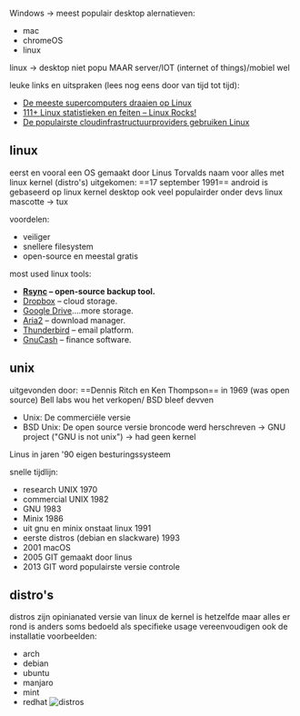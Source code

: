 Windows -> meest populair desktop
alernatieven:
- mac
- chromeOS
- linux

linux -> desktop niet popu MAAR server/IOT (internet of things)/mobiel wel

leuke links en uitspraken (lees nog eens door van tijd tot tijd):
- [De meeste supercomputers draaien op Linux](https://www.top500.org/statistics/details/osfam/1/)
- [111+ Linux statistieken en feiten – Linux Rocks!](https://webtribunal.net/blog/linux-statistics/)
- [De populairste cloudinfrastructuurproviders gebruiken Linux](https://www.linuxfoundation.org/blog/how-amazon-web-services-uses-linux-and-open-source/)

## linux
eerst en vooral een OS gemaakt door Linus Torvalds
naam voor alles met linux kernel (distro's)
uitgekomen: ==17 september 1991== 
android is gebaseerd op linux kernel
desktop ook veel populairder onder devs
linux mascotte -> tux

voordelen:
- veiliger
- snellere filesystem
- open-source en meestal gratis

most used linux tools:
- **[Rsync](https://rsync.samba.org/) – open-source backup tool.**
- [Dropbox](https://www.dropbox.com/?landing=dbv2) – cloud storage.
- [Google Drive](https://www.google.com/drive/)….more storage.
- [Aria2](https://aria2.github.io/) – download manager.
- [Thunderbird](https://www.thunderbird.net/en-GB/) – email platform.
- [GnuCash](https://www.gnucash.org/) – finance software.

## unix
uitgevonden door: ==Dennis Ritch en Ken Thompson== in 1969 (was open source)
Bell labs wou het verkopen/ BSD bleef devven
- Unix: De commerciële versie
- BSD Unix: De open source versie
broncode werd herschreven -> GNU project ("GNU is not unix") -> had geen kernel

Linus in jaren '90 eigen besturingssysteem

snelle tijdlijn:
- research UNIX 1970
- commercial UNIX 1982
- GNU 1983
- Minix 1986
- uit gnu en minix onstaat linux 1991
- eerste distros (debian en slackware) 1993
- 2001 macOS
- 2005 GIT gemaakt door linus
- 2013 GIT word populairste versie controle

## distro's
distros zijn opinianated versie van linux 
de kernel is hetzelfde maar alles er rond is anders
soms bedoeld als specifieke usage
vereenvoudigen ook de installatie
voorbeelden:
- arch
- debian
- ubuntu
- manjaro 
- mint
- redhat
![distros](https://vwgert.github.io/be-nl/images/01/distros.png)

